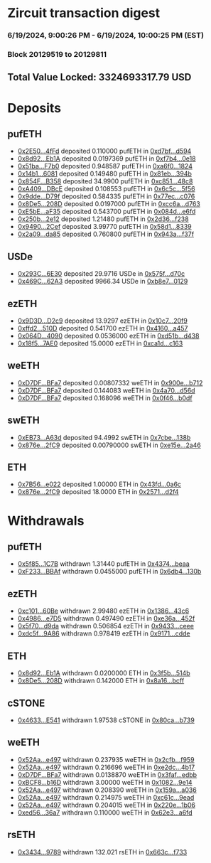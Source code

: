 # Zircuit transaction digest
### 6/19/2024, 9:00:26 PM - 6/19/2024, 10:00:25 PM (EST)
### Block 20129519 to 20129811

## Total Value Locked: 3324693317.79 USD

# Deposits
## pufETH
- [0x2E50...4fFd](https://etherscan.io/address/0x2E50176d2aDB6926DB1AD7ce7899F588b7514fFd) deposited 0.110000 pufETH in [0xd7bf...d594](https://etherscan.io/tx/0x2E50176d2aDB6926DB1AD7ce7899F588b7514fFd)
- [0x8d92...Eb1A](https://etherscan.io/address/0x8d92745e3046d5DE95B3c1354d235e2b83b6Eb1A) deposited 0.0197369 pufETH in [0xf7b4...0e18](https://etherscan.io/tx/0x8d92745e3046d5DE95B3c1354d235e2b83b6Eb1A)
- [0x51ba...F7b0](https://etherscan.io/address/0x51baDcf44BB9aF284e603276e9128cC88Ae6F7b0) deposited 0.948587 pufETH in [0xa6f0...1824](https://etherscan.io/tx/0x51baDcf44BB9aF284e603276e9128cC88Ae6F7b0)
- [0x14b1...6081](https://etherscan.io/address/0x14b1BE3E430d28c90e60cbb3E1F2A07a54276081) deposited 0.149480 pufETH in [0x81eb...394b](https://etherscan.io/tx/0x14b1BE3E430d28c90e60cbb3E1F2A07a54276081)
- [0x854F...B358](https://etherscan.io/address/0x854F1269b659A727a2268AB86FF77CFB30BfB358) deposited 34.9900 pufETH in [0xc851...48c8](https://etherscan.io/tx/0x854F1269b659A727a2268AB86FF77CFB30BfB358)
- [0xA409...DBcE](https://etherscan.io/address/0xA409433e8f0e18279e7273d926D66375838bDBcE) deposited 0.108553 pufETH in [0x6c5c...5f56](https://etherscan.io/tx/0xA409433e8f0e18279e7273d926D66375838bDBcE)
- [0x9dde...D79f](https://etherscan.io/address/0x9ddeE74293716B40cE0Ac1c866E8f40b2712D79f) deposited 0.584335 pufETH in [0x77ec...c076](https://etherscan.io/tx/0x9ddeE74293716B40cE0Ac1c866E8f40b2712D79f)
- [0x8De5...208D](https://etherscan.io/address/0x8De552Aa789Fd3f13974B333397aD2F4354a208D) deposited 0.0197000 pufETH in [0xcc6a...d763](https://etherscan.io/tx/0x8De552Aa789Fd3f13974B333397aD2F4354a208D)
- [0xE5bE...aF35](https://etherscan.io/address/0xE5bEfB96Cc05c46b4baF5A8aDC785015C7EBaF35) deposited 0.543700 pufETH in [0x084d...e6fd](https://etherscan.io/tx/0xE5bEfB96Cc05c46b4baF5A8aDC785015C7EBaF35)
- [0x250b...2e12](https://etherscan.io/address/0x250bE33A6C45cb0582533241B92c1d329f512e12) deposited 1.21480 pufETH in [0x2d36...f238](https://etherscan.io/tx/0x250bE33A6C45cb0582533241B92c1d329f512e12)
- [0x9490...2Cef](https://etherscan.io/address/0x94904D475373E88bDF3A97076EC2de30B10C2Cef) deposited 3.99770 pufETH in [0x58d1...8339](https://etherscan.io/tx/0x94904D475373E88bDF3A97076EC2de30B10C2Cef)
- [0x2a09...da85](https://etherscan.io/address/0x2a09C5F3f9F1591e9614893DB2281109a3c8da85) deposited 0.760800 pufETH in [0x943a...f37f](https://etherscan.io/tx/0x2a09C5F3f9F1591e9614893DB2281109a3c8da85)
## USDe
- [0x293C...6E30](https://etherscan.io/address/0x293C6937D8D82e05B01335F7B33FBA0c8e256E30) deposited 29.9716 USDe in [0x575f...d70c](https://etherscan.io/tx/0x293C6937D8D82e05B01335F7B33FBA0c8e256E30)
- [0x469C...62A3](https://etherscan.io/address/0x469CE8788F99B45ddA2A85807C00d728cD8462A3) deposited 9966.34 USDe in [0xb8e7...0129](https://etherscan.io/tx/0x469CE8788F99B45ddA2A85807C00d728cD8462A3)
## ezETH
- [0x9D3D...D2c9](https://etherscan.io/address/0x9D3D58eC58298B1E4236714979B61b590dC8D2c9) deposited 13.9297 ezETH in [0x10c7...20f9](https://etherscan.io/tx/0x9D3D58eC58298B1E4236714979B61b590dC8D2c9)
- [0xffd2...510D](https://etherscan.io/address/0xffd28328F6e202B01020Fe326A5D0cB95765510D) deposited 0.541700 ezETH in [0x4160...a457](https://etherscan.io/tx/0xffd28328F6e202B01020Fe326A5D0cB95765510D)
- [0x064D...4090](https://etherscan.io/address/0x064D29f1B95FD61BeBC6a3932c134b8389534090) deposited 0.0536000 ezETH in [0xd51b...d438](https://etherscan.io/tx/0x064D29f1B95FD61BeBC6a3932c134b8389534090)
- [0x18f5...7AE0](https://etherscan.io/address/0x18f50F766d0D5d8E72F176EeAC18814389D77AE0) deposited 15.0000 ezETH in [0xca1d...c163](https://etherscan.io/tx/0x18f50F766d0D5d8E72F176EeAC18814389D77AE0)
## weETH
- [0xD7DF...BFa7](https://etherscan.io/address/0xD7DF7E085214743530afF339aFC420c7c720BFa7) deposited 0.00807332 weETH in [0x900e...b712](https://etherscan.io/tx/0xD7DF7E085214743530afF339aFC420c7c720BFa7)
- [0xD7DF...BFa7](https://etherscan.io/address/0xD7DF7E085214743530afF339aFC420c7c720BFa7) deposited 0.144083 weETH in [0x4a70...d56d](https://etherscan.io/tx/0xD7DF7E085214743530afF339aFC420c7c720BFa7)
- [0xD7DF...BFa7](https://etherscan.io/address/0xD7DF7E085214743530afF339aFC420c7c720BFa7) deposited 0.168096 weETH in [0x0f46...b0df](https://etherscan.io/tx/0xD7DF7E085214743530afF339aFC420c7c720BFa7)
## swETH
- [0xEB73...A63d](https://etherscan.io/address/0xEB730C552af38b718926F326e5949862a36FA63d) deposited 94.4992 swETH in [0x7cbe...138b](https://etherscan.io/tx/0xEB730C552af38b718926F326e5949862a36FA63d)
- [0x876e...2fC9](https://etherscan.io/address/0x876eB4A3D7261bea7D0c11fB37d605d0cE802fC9) deposited 0.00790000 swETH in [0xe15e...2a46](https://etherscan.io/tx/0x876eB4A3D7261bea7D0c11fB37d605d0cE802fC9)
## ETH
- [0x7B56...e022](https://etherscan.io/address/0x7B561bB86b6aCE103071141bD4EBfd7277f0e022) deposited 1.00000 ETH in [0x43fd...0a6c](https://etherscan.io/tx/0x7B561bB86b6aCE103071141bD4EBfd7277f0e022)
- [0x876e...2fC9](https://etherscan.io/address/0x876eB4A3D7261bea7D0c11fB37d605d0cE802fC9) deposited 18.0000 ETH in [0x2571...d2f4](https://etherscan.io/tx/0x876eB4A3D7261bea7D0c11fB37d605d0cE802fC9)
# Withdrawals
## pufETH
- [0x5f85...1C7B](https://etherscan.io/address/0x5f85368B06968a1fe17F59be87860cCEbF961C7B) withdrawn 1.31440 pufETH in [0x4374...beaa](https://etherscan.io/tx/0x5f85368B06968a1fe17F59be87860cCEbF961C7B)
- [0xF233...BBAf](https://etherscan.io/address/0xF2337A412942df4839F76016CC678391397EBBAf) withdrawn 0.0455000 pufETH in [0x6db4...130b](https://etherscan.io/tx/0xF2337A412942df4839F76016CC678391397EBBAf)
## ezETH
- [0xc101...60Be](https://etherscan.io/address/0xc10181C7d1BD5dF50B46E9ba9Bb923aDeFFc60Be) withdrawn 2.99480 ezETH in [0x1386...43c6](https://etherscan.io/tx/0xc10181C7d1BD5dF50B46E9ba9Bb923aDeFFc60Be)
- [0x4986...e7D5](https://etherscan.io/address/0x49868AfE45657D2CF67fdCf0a7a976047348e7D5) withdrawn 0.497490 ezETH in [0xe36a...452f](https://etherscan.io/tx/0x49868AfE45657D2CF67fdCf0a7a976047348e7D5)
- [0x5f70...d9da](https://etherscan.io/address/0x5f70Fd9489a06AFb1B3533cf1972b6EE482Bd9da) withdrawn 0.506854 ezETH in [0x9433...ceee](https://etherscan.io/tx/0x5f70Fd9489a06AFb1B3533cf1972b6EE482Bd9da)
- [0xdc5f...9A86](https://etherscan.io/address/0xdc5f012DB2d33F181888c7581754dA3706aa9A86) withdrawn 0.978419 ezETH in [0x9171...cdde](https://etherscan.io/tx/0xdc5f012DB2d33F181888c7581754dA3706aa9A86)
## ETH
- [0x8d92...Eb1A](https://etherscan.io/address/0x8d92745e3046d5DE95B3c1354d235e2b83b6Eb1A) withdrawn 0.0200000 ETH in [0x3f5b...514b](https://etherscan.io/tx/0x8d92745e3046d5DE95B3c1354d235e2b83b6Eb1A)
- [0x8De5...208D](https://etherscan.io/address/0x8De552Aa789Fd3f13974B333397aD2F4354a208D) withdrawn 0.142000 ETH in [0x8a16...bcff](https://etherscan.io/tx/0x8De552Aa789Fd3f13974B333397aD2F4354a208D)
## cSTONE
- [0x4633...E541](https://etherscan.io/address/0x4633B256B932dB2923D800465348524477E5E541) withdrawn 1.97538 cSTONE in [0x80ca...b739](https://etherscan.io/tx/0x4633B256B932dB2923D800465348524477E5E541)
## weETH
- [0x52Aa...e497](https://etherscan.io/address/0x52Aa899454998Be5b000Ad077a46Bbe360F4e497) withdrawn 0.237935 weETH in [0x2cfb...f959](https://etherscan.io/tx/0x52Aa899454998Be5b000Ad077a46Bbe360F4e497)
- [0x52Aa...e497](https://etherscan.io/address/0x52Aa899454998Be5b000Ad077a46Bbe360F4e497) withdrawn 0.216696 weETH in [0xe2dc...4b17](https://etherscan.io/tx/0x52Aa899454998Be5b000Ad077a46Bbe360F4e497)
- [0xD7DF...BFa7](https://etherscan.io/address/0xD7DF7E085214743530afF339aFC420c7c720BFa7) withdrawn 0.0138870 weETH in [0x3faf...edbb](https://etherscan.io/tx/0xD7DF7E085214743530afF339aFC420c7c720BFa7)
- [0xBCF8...b16D](https://etherscan.io/address/0xBCF8c5F6ED6c679e6a5A858F807F0c15535fb16D) withdrawn 3.00000 weETH in [0x1082...9e14](https://etherscan.io/tx/0xBCF8c5F6ED6c679e6a5A858F807F0c15535fb16D)
- [0x52Aa...e497](https://etherscan.io/address/0x52Aa899454998Be5b000Ad077a46Bbe360F4e497) withdrawn 0.208390 weETH in [0x159a...a036](https://etherscan.io/tx/0x52Aa899454998Be5b000Ad077a46Bbe360F4e497)
- [0x52Aa...e497](https://etherscan.io/address/0x52Aa899454998Be5b000Ad077a46Bbe360F4e497) withdrawn 0.214975 weETH in [0xc61c...9ead](https://etherscan.io/tx/0x52Aa899454998Be5b000Ad077a46Bbe360F4e497)
- [0x52Aa...e497](https://etherscan.io/address/0x52Aa899454998Be5b000Ad077a46Bbe360F4e497) withdrawn 0.204015 weETH in [0x220e...1b06](https://etherscan.io/tx/0x52Aa899454998Be5b000Ad077a46Bbe360F4e497)
- [0xed56...36a7](https://etherscan.io/address/0xed56Aef509B93065D9752Fd7416dbF83865936a7) withdrawn 0.110000 weETH in [0x62e3...a6fd](https://etherscan.io/tx/0xed56Aef509B93065D9752Fd7416dbF83865936a7)
## rsETH
- [0x3434...9789](https://etherscan.io/address/0x34349c5569e7B846c3558961552D2202760A9789) withdrawn 132.021 rsETH in [0x663c...f733](https://etherscan.io/tx/0x34349c5569e7B846c3558961552D2202760A9789)
